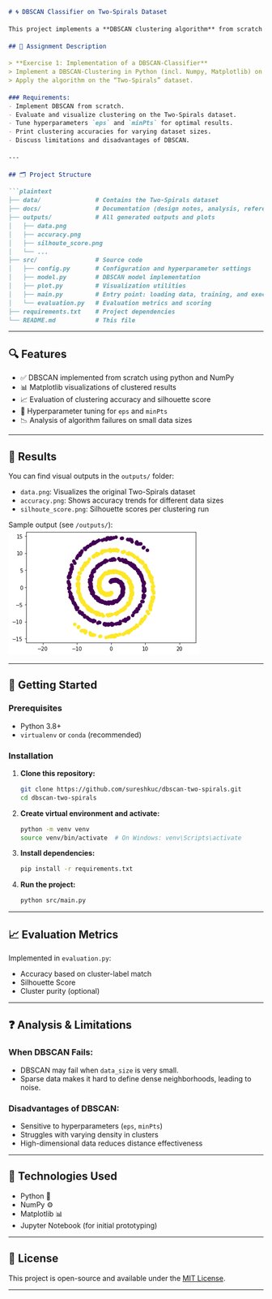 ````markdown
# 🌀 DBSCAN Classifier on Two-Spirals Dataset

This project implements a **DBSCAN clustering algorithm** from scratch using **NumPy** and **Matplotlib**, and evaluates its performance on the famous **Two-Spirals dataset**.

## 📌 Assignment Description

> **Exercise 1: Implementation of a DBSCAN-Classifier**  
> Implement a DBSCAN-Clustering in Python (incl. Numpy, Matplotlib) on the Jupyter Notebook Environment.  
> Apply the algorithm on the “Two-Spirals” dataset.  

### Requirements:
- Implement DBSCAN from scratch.
- Evaluate and visualize clustering on the Two-Spirals dataset.
- Tune hyperparameters `eps` and `minPts` for optimal results.
- Print clustering accuracies for varying dataset sizes.
- Discuss limitations and disadvantages of DBSCAN.

---

## 🗂️ Project Structure

```plaintext
├── data/               # Contains the Two-Spirals dataset
├── docs/               # Documentation (design notes, analysis, references)
├── outputs/            # All generated outputs and plots
│   ├── data.png
│   ├── accuracy.png
│   ├── silhoute_score.png
│   └── ...
├── src/                # Source code
│   ├── config.py       # Configuration and hyperparameter settings
│   ├── model.py        # DBSCAN model implementation
│   ├── plot.py         # Visualization utilities
│   ├── main.py         # Entry point: loading data, training, and execution
│   └── evaluation.py   # Evaluation metrics and scoring
├── requirements.txt    # Project dependencies
└── README.md           # This file
````

---

## 🔍 Features

* ✅ DBSCAN implemented from scratch using python and NumPy
* 📊 Matplotlib visualizations of clustered results
* 📈 Evaluation of clustering accuracy and silhouette score
* 🔧 Hyperparameter tuning for `eps` and `minPts`
* 📉 Analysis of algorithm failures on small data sizes

---

## 🧪 Results

You can find visual outputs in the `outputs/` folder:

* `data.png`: Visualizes the original Two-Spirals dataset
* `accuracy.png`: Shows accuracy trends for different data sizes
* `silhoute_score.png`: Silhouette scores per clustering run

Sample output (see `/outputs/`):
![Clusters](outputs/data.png)

---

## 🚀 Getting Started

### Prerequisites

* Python 3.8+
* `virtualenv` or `conda` (recommended)

### Installation

1. **Clone this repository:**

   ```bash
   git clone https://github.com/sureshkuc/dbscan-two-spirals.git
   cd dbscan-two-spirals
   ```

2. **Create virtual environment and activate:**

   ```bash
   python -m venv venv
   source venv/bin/activate  # On Windows: venv\Scripts\activate
   ```

3. **Install dependencies:**

   ```bash
   pip install -r requirements.txt
   ```

4. **Run the project:**

   ```bash
   python src/main.py
   ```

---

## 📈 Evaluation Metrics

Implemented in `evaluation.py`:

* Accuracy based on cluster-label match
* Silhouette Score
* Cluster purity (optional)

---

## ❓ Analysis & Limitations

### When DBSCAN Fails:

* DBSCAN may fail when `data_size` is very small.
* Sparse data makes it hard to define dense neighborhoods, leading to noise.

### Disadvantages of DBSCAN:

* Sensitive to hyperparameters (`eps`, `minPts`)
* Struggles with varying density in clusters
* High-dimensional data reduces distance effectiveness

---

## 🧠 Technologies Used

* Python 🐍
* NumPy ⚙️
* Matplotlib 📊
* Jupyter Notebook (for initial prototyping)

---

## 📄 License

This project is open-source and available under the [MIT License](LICENSE).


---
```
